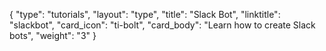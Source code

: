 {
    "type": "tutorials",
    "layout": "type",
    "title": "Slack Bot",
    "linktitle": "slackbot", 
    "card_icon": "ti-bolt",
    "card_body": "Learn how to create Slack bots",
    "weight": "3"
}